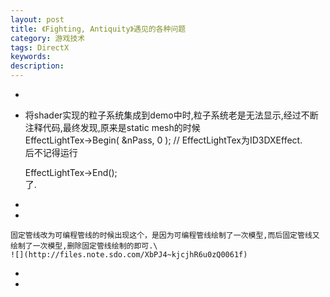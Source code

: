 ```yaml
---
layout: post
title: 《Fighting, Antiquity》遇见的各种问题
category: 游戏技术
tags: DirectX
keywords: 
description: 
---
```


-   

-   将shader实现的粒子系统集成到demo中时,粒子系统老是无法显示,经过不断注释代码,最终发现,原来是static
    mesh的时候\
    EffectLightTex-\>Begin( &nPass, 0 ); //
    EffectLightTex为ID3DXEffect.\
    后不记得运行

    EffectLightTex-\>End();\
    了.

-   

-   

    固定管线改为可编程管线的时候出现这个，是因为可编程管线绘制了一次模型,而后固定管线又绘制了一次模型,删除固定管线绘制的即可.\
    ![](http://files.note.sdo.com/XbPJ4~kjcjhR6u0zQ0061f)

-   

-   

     









